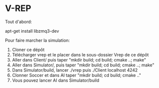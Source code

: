# V-REP

Tout d'abord:

apt-get install libzmq3-dev

Pour faire marcher la simulation:

1) Cloner ce dépôt
2) Télécharger vrep et le placer dans le sous-dossier Vrep de ce dépôt
3) Aller dans Client/ puis taper "mkdir build; cd build; cmake ..; make"
4) Aller dans Simulator/, puis taper "mkdir build; cd build; cmake ..; make"
5) Dans Simulator/build, lancer ./vrep puis ./Client localhost 4242
6) Clonner Soccer et dans AI taper "mkdir build; cd build; cmake .."
7) Vous pouvez lancer AI dans Simulator/build


